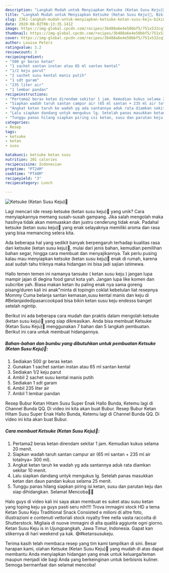 ```yaml
---
description: "Langkah Mudah untuk Menyiapkan Ketsuke (Ketan Susu Keju)🥰, Bikin Ngiler"
title: "Langkah Mudah untuk Menyiapkan Ketsuke (Ketan Susu Keju)🥰, Bikin Ngiler"
slug: 2361-langkah-mudah-untuk-menyiapkan-ketsuke-ketan-susu-keju-bikin-ngiler
date: 2020-08-02T06:13:35.141Z
image: https://img-global.cpcdn.com/recipes/3b488a6e4e50bbf5/751x532cq70/ketsuke-ketan-susu-keju🥰-foto-resep-utama.jpg
thumbnail: https://img-global.cpcdn.com/recipes/3b488a6e4e50bbf5/751x532cq70/ketsuke-ketan-susu-keju🥰-foto-resep-utama.jpg
cover: https://img-global.cpcdn.com/recipes/3b488a6e4e50bbf5/751x532cq70/ketsuke-ketan-susu-keju🥰-foto-resep-utama.jpg
author: Louisa Peters
ratingvalue: 3.2
reviewcount: 3
recipeingredient:
- "500 gr beras ketan"
- "1 sachet santan instan atau 65 ml santan kental"
- "1/2 keju parut"
- "2 sachet susu kental manis putih"
- "1 sdt garam"
- "235 liter air"
- "1 lembar pandan"
recipeinstructions:
- "Pertama2 beras ketan direndam sekitar 1 jam. Kemudian kukus selama 20 menit."
- "Siapkan wadah taruh santan campur air (65 ml santan + 235 ml air totalnya= 300 ml)."
- "Angkat ketan taruh ke wadah yg ada santannya aduk rata diamkan sekitar 10 menit."
- "Lalu siapkan dandang untyk mengukus lg. Setelah panas masukkan ketan dan daun pandan kukus selama 25 menit."
- "Tunggu panas hilang siapkan piring isi ketan, susu dan parutan keju dan siap dihidangkan. Selamat Mencoba🙏🙏"
categories:
- Resep
tags:
- ketsuke
- ketan
- susu

katakunci: ketsuke ketan susu 
nutrition: 201 calories
recipecuisine: Indonesian
preptime: "PT24M"
cooktime: "PT48M"
recipeyield: "3"
recipecategory: Lunch

---
```



![Ketsuke (Ketan Susu Keju)🥰](https://img-global.cpcdn.com/recipes/3b488a6e4e50bbf5/751x532cq70/ketsuke-ketan-susu-keju🥰-foto-resep-utama.jpg)

Lagi mencari ide resep ketsuke (ketan susu keju)🥰 yang unik? Cara menyiapkannya memang susah-susah gampang. Jika salah mengolah maka hasilnya tidak akan memuaskan dan justru cenderung tidak enak. Padahal ketsuke (ketan susu keju)🥰 yang enak selayaknya memiliki aroma dan rasa yang bisa memancing selera kita.

Ada beberapa hal yang sedikit banyak berpengaruh terhadap kualitas rasa dari ketsuke (ketan susu keju)🥰, mulai dari jenis bahan, kemudian pemilihan bahan segar, hingga cara membuat dan menyajikannya. Tak perlu pusing kalau mau menyiapkan ketsuke (ketan susu keju)🥰 enak di rumah, karena asal sudah tahu triknya maka hidangan ini bisa jadi sajian istimewa.

Hallo temen temen ini namanya tansuke ( ketan susu keju ) jangan lupa mampir jajan di degina food garut kota yah. Jangan lupa like komen dan subcribe yah. Biasa makan ketan itu paling enak nya sama goreng pisang/duren kali ini anak&#34;minta di topingin coklat kebetulan liat resepnya Mommy Cuma belanja santan kemasan,susu kental manis dan keju di #Belanjaidedipasarcookpad bisa bikin ketan susu keju endesss banget setelah ngintip.


Berikut ini ada beberapa cara mudah dan praktis dalam mengolah ketsuke (ketan susu keju)🥰 yang siap dikreasikan. Anda bisa membuat Ketsuke (Ketan Susu Keju)🥰 menggunakan 7 bahan dan 5 langkah pembuatan. Berikut ini cara untuk membuat hidangannya.

<!--inarticleads1-->

##### Bahan-bahan dan bumbu yang dibutuhkan untuk pembuatan Ketsuke (Ketan Susu Keju)🥰:

1. Sediakan 500 gr beras ketan
1. Gunakan 1 sachet santan instan atau 65 ml santan kental
1. Sediakan 1/2 keju parut
1. Ambil 2 sachet susu kental manis putih
1. Sediakan 1 sdt garam
1. Ambil 235 liter air
1. Ambil 1 lembar pandan


Resep Bubur Ketan Hitam Susu Super Enak Hallo Bunda, Ketemu lagi di Channel Bunda QQ. Di video ini kita akan buat Bubur. Resep Bubur Ketan Hitam Susu Super Enak Hallo Bunda, Ketemu lagi di Channel Bunda QQ. Di video ini kita akan buat Bubur. 

<!--inarticleads2-->

##### Cara membuat Ketsuke (Ketan Susu Keju)🥰:

1. Pertama2 beras ketan direndam sekitar 1 jam. Kemudian kukus selama 20 menit.
1. Siapkan wadah taruh santan campur air (65 ml santan + 235 ml air totalnya= 300 ml).
1. Angkat ketan taruh ke wadah yg ada santannya aduk rata diamkan sekitar 10 menit.
1. Lalu siapkan dandang untyk mengukus lg. Setelah panas masukkan ketan dan daun pandan kukus selama 25 menit.
1. Tunggu panas hilang siapkan piring isi ketan, susu dan parutan keju dan siap dihidangkan. Selamat Mencoba🙏🙏


Halo guys di video kali ini saya akan membuat es suket atau susu ketan yang toping keju ya guys pasti seru nih!!!! Trova immagini stock HD a tema Ketan Susu Keju Traditional Snack Consisted e milioni di altre foto, illustrazioni e contenuti vettoriali stock royalty free nella vasta raccolta di Shutterstock. Migliaia di nuove immagini di alta qualità aggiunte ogni giorno. Ketan Susu Keju is in Ujungpangkah, Jawa Timur, Indonesia. Gapat kan stikernya di hari weekend ya kak. 😅#ketansusukeju. 

Terima kasih telah membaca resep yang tim kami tampilkan di sini. Besar harapan kami, olahan Ketsuke (Ketan Susu Keju)🥰 yang mudah di atas dapat membantu Anda menyiapkan hidangan yang enak untuk keluarga/teman maupun menjadi ide bagi Anda yang berkeinginan untuk berbisnis kuliner. Semoga bermanfaat dan selamat mencoba!
